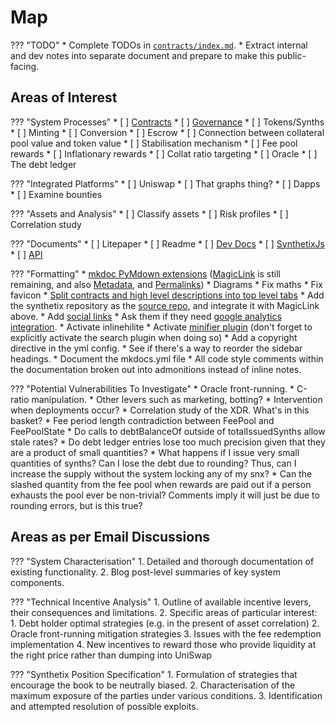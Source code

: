 # Map

??? "TODO"
    * Complete TODOs in [`contracts/index.md`](contracts/index.md).
    * Extract internal and dev notes into separate document and prepare to make this public-facing.

## Areas of Interest

??? "System Processes"
    * [ ] [Contracts](contracts/index.md)
    * [ ] [Governance](governance.md)
    * [ ] Tokens/Synths
    * [ ] Minting
    * [ ] Conversion
    * [ ] Escrow
    * [ ] Connection between collateral pool value and token value
    * [ ] Stabilisation mechanism
    * [ ] Fee pool rewards
    * [ ] Inflationary rewards
    * [ ] Collat ratio targeting
    * [ ] Oracle
    * [ ] The debt ledger

??? "Integrated Platforms"
    * [ ] Uniswap
    * [ ] That graphs thing?
    * [ ] Dapps
    * [ ] Examine bounties

??? "Assets and Analysis"
    * [ ] Classify assets
    * [ ] Risk profiles
    * [ ] Correlation study

??? "Documents"
    * [ ] Litepaper
    * [ ] Readme
    * [ ] [Dev Docs](https://developer.synthetix.io/api/docs/home.html)
    * [ ] [SynthetixJs](https://synthetixjs.synthetix.io/)
    * [ ] [API](https://developer.synthetix.io/api/docs/synthetix)

??? "Formatting"
    * [mkdoc PyMdown extensions](https://facelessuser.github.io/pymdown-extensions/) ([MagicLink](https://facelessuser.github.io/pymdown-extensions/extensions/magiclink/) is still remaining, and also [Metadata](https://squidfunk.github.io/mkdocs-material/extensions/metadata/), and [Permalinks](https://squidfunk.github.io/mkdocs-material/extensions/permalinks/))
    * Diagrams
    * Fix maths
    * Fix favicon
    * [Split contracts and high level descriptions into top level tabs](https://squidfunk.github.io/mkdocs-material/getting-started/#tabs)
    * Add the synthetix repository as the [source repo](https://squidfunk.github.io/mkdocs-material/getting-started/#adding-a-source-repository), and integrate it with MagicLink above.
    * Add [social links](https://squidfunk.github.io/mkdocs-material/getting-started/#adding-social-links)
    * Ask them if they need [google analytics integration](https://squidfunk.github.io/mkdocs-material/getting-started/#google-analytics).
    * Activate inlinehilite
    * Activate [minifier plugin](https://squidfunk.github.io/mkdocs-material/getting-started/#plugins) (don't forget to explicitly activate the search plugin when doing so)
    * Add a copyright directive in the yml config.
    * See if there's a way to reorder the sidebar headings.
    * Document the mkdocs.yml file
    * All code style comments within the documentation broken out into admonitions instead of inline notes.

??? "Potential Vulnerabilities To Investigate"
    * Oracle front-running.
    * C-ratio manipulation.
    * Other levers such as marketing, botting?
    * Intervention when deployments occur?
    * Correlation study of the XDR. What's in this basket?
    * Fee period length contradiction between FeePool and FeePoolState
    * Do calls to debtBalanceOf outside of totalIssuedSynths allow stale rates?
    * Do debt ledger entries lose too much precision given that they are a product of small quantities?
    * What happens if I issue very small quantities of synths? Can I lose the debt due to rounding? Thus, can I increase the supply without the system locking any of my snx?
    * Can the slashed quantity from the fee pool when rewards are paid out if a person exhausts the pool ever be non-trivial? Comments imply it will just be due to rounding errors, but is this true?

## Areas as per Email Discussions

??? "System Characterisation"
    1. Detailed and thorough documentation of existing functionality.
    2. Blog post-level summaries of key system components.

??? "Technical Incentive Analysis"
    1. Outline of available incentive levers, their consequences and limitations.
    2. Specific areas of particular interest:
        1. Debt holder optimal strategies (e.g. in the present of asset correlation)
        2. Oracle front-running mitigation strategies
        3. Issues with the fee redemption implementation
        4. New incentives to reward those who provide liquidity at the right price rather than dumping into UniSwap

??? "Synthetix Position Specification"
    1. Formulation of strategies that encourage the book to be neutrally biased.
    2. Characterisation of the maximum exposure of the parties under various conditions.
    3. Identification and attempted resolution of possible exploits.
